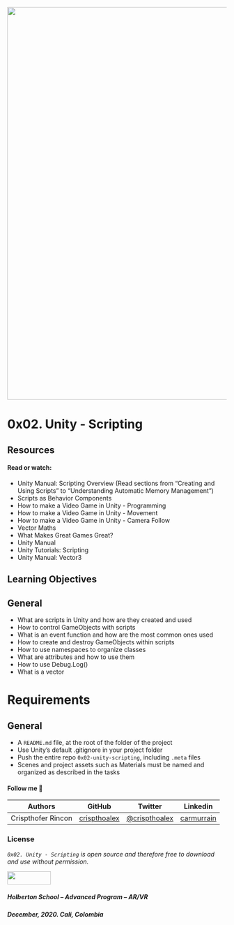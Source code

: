 <a href= "url"><img src="https://s3.amazonaws.com/intranet-projects-files/holbertonschool-cs-unity/421/unity-scripting_4b.gif" width="900px"></a>

# 0x02. Unity - Scripting

## Resources
#### Read or watch:

* Unity Manual: Scripting Overview (Read sections from “Creating and Using Scripts” to “Understanding Automatic Memory Management”)
* Scripts as Behavior Components
* How to make a Video Game in Unity - Programming
* How to make a Video Game in Unity - Movement
* How to make a Video Game in Unity - Camera Follow
* Vector Maths
* What Makes Great Games Great?
* Unity Manual
* Unity Tutorials: Scripting
* Unity Manual: Vector3

## Learning Objectives

## General
* What are scripts in Unity and how are they created and used
* How to control GameObjects with scripts
* What is an event function and how are the most common ones used
* How to create and destroy GameObjects within scripts
* How to use namespaces to organize classes
* What are attributes and how to use them
* How to use Debug.Log()
* What is a vector

# Requirements
## General
* A ``README.md`` file, at the root of the folder of the project
* Use Unity’s default .gitignore in your project folder
* Push the entire repo ``0x02-unity-scripting``, including ``.meta`` files
* Scenes and project assets such as Materials must be named and organized as described in the tasks

#### Follow me 💬

| Authors | GitHub | Twitter | Linkedin |
| :---: | :---: | :---: | :---: |
| Crispthofer Rincon | [crispthoalex](https://github.com/crispthoalex) | [@crispthoalex](https://twitter.com/crispthoalex) | [carmurrain](https://www.linkedin.com/in/carmurrain) |

### License
*`0x02. Unity - Scripting` is open source and therefore free to download and use without permission.*

<a href="url"><img src="https://www.holbertonschool.com/holberton-logo.png" align="middle" width="100" height="30"></a>

##### Holberton School – Advanced Program – AR/VR
##### December, 2020. Cali, Colombia